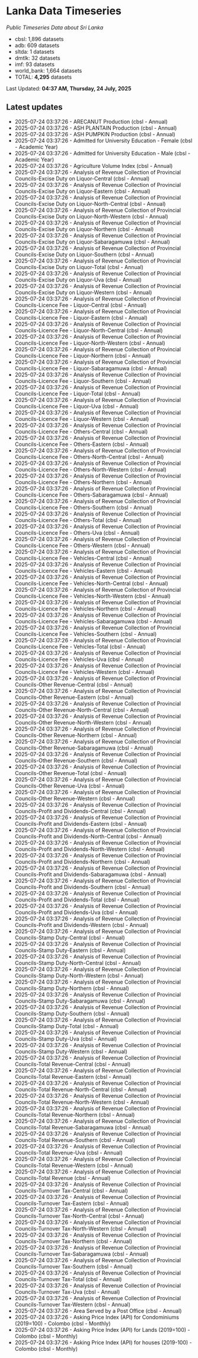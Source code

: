 # Lanka Data Timeseries
*Public Timeseries Data about Sri Lanka*

* cbsl: 1,896 datasets
* adb: 609 datasets
* sltda: 1 datasets
* dmtlk: 32 datasets
* imf: 93 datasets
* world_bank: 1,664 datasets
* TOTAL: **4,295** datasets

Last Updated: **04:37 AM, Thursday, 24 July, 2025**

## Latest updates

* 2025-07-24 03:37:26 - ARECANUT Production (cbsl - Annual)
* 2025-07-24 03:37:26 - ASH PLANTAIN Production (cbsl - Annual)
* 2025-07-24 03:37:26 - ASH PUMPKIN Production (cbsl - Annual)
* 2025-07-24 03:37:26 - Admitted for University Education - Female (cbsl - Academic Year)
* 2025-07-24 03:37:26 - Admitted for University Education - Male (cbsl - Academic Year)
* 2025-07-24 03:37:26 - Agriculture Volume Index (cbsl - Annual)
* 2025-07-24 03:37:26 - Analysis of Revenue Collection of Provincial Councils-Excise Duty on Liquor-Central (cbsl - Annual)
* 2025-07-24 03:37:26 - Analysis of Revenue Collection of Provincial Councils-Excise Duty on Liquor-Eastern (cbsl - Annual)
* 2025-07-24 03:37:26 - Analysis of Revenue Collection of Provincial Councils-Excise Duty on Liquor-North-Central (cbsl - Annual)
* 2025-07-24 03:37:26 - Analysis of Revenue Collection of Provincial Councils-Excise Duty on Liquor-North-Western (cbsl - Annual)
* 2025-07-24 03:37:26 - Analysis of Revenue Collection of Provincial Councils-Excise Duty on Liquor-Northern (cbsl - Annual)
* 2025-07-24 03:37:26 - Analysis of Revenue Collection of Provincial Councils-Excise Duty on Liquor-Sabaragamuwa (cbsl - Annual)
* 2025-07-24 03:37:26 - Analysis of Revenue Collection of Provincial Councils-Excise Duty on Liquor-Southern (cbsl - Annual)
* 2025-07-24 03:37:26 - Analysis of Revenue Collection of Provincial Councils-Excise Duty on Liquor-Total (cbsl - Annual)
* 2025-07-24 03:37:26 - Analysis of Revenue Collection of Provincial Councils-Excise Duty on Liquor-Uva (cbsl - Annual)
* 2025-07-24 03:37:26 - Analysis of Revenue Collection of Provincial Councils-Excise Duty on Liquor-Western (cbsl - Annual)
* 2025-07-24 03:37:26 - Analysis of Revenue Collection of Provincial Councils-Licence Fee - Liquor-Central (cbsl - Annual)
* 2025-07-24 03:37:26 - Analysis of Revenue Collection of Provincial Councils-Licence Fee - Liquor-Eastern (cbsl - Annual)
* 2025-07-24 03:37:26 - Analysis of Revenue Collection of Provincial Councils-Licence Fee - Liquor-North-Central (cbsl - Annual)
* 2025-07-24 03:37:26 - Analysis of Revenue Collection of Provincial Councils-Licence Fee - Liquor-North-Western (cbsl - Annual)
* 2025-07-24 03:37:26 - Analysis of Revenue Collection of Provincial Councils-Licence Fee - Liquor-Northern (cbsl - Annual)
* 2025-07-24 03:37:26 - Analysis of Revenue Collection of Provincial Councils-Licence Fee - Liquor-Sabaragamuwa (cbsl - Annual)
* 2025-07-24 03:37:26 - Analysis of Revenue Collection of Provincial Councils-Licence Fee - Liquor-Southern (cbsl - Annual)
* 2025-07-24 03:37:26 - Analysis of Revenue Collection of Provincial Councils-Licence Fee - Liquor-Total (cbsl - Annual)
* 2025-07-24 03:37:26 - Analysis of Revenue Collection of Provincial Councils-Licence Fee - Liquor-Uva (cbsl - Annual)
* 2025-07-24 03:37:26 - Analysis of Revenue Collection of Provincial Councils-Licence Fee - Liquor-Western (cbsl - Annual)
* 2025-07-24 03:37:26 - Analysis of Revenue Collection of Provincial Councils-Licence Fee - Others-Central (cbsl - Annual)
* 2025-07-24 03:37:26 - Analysis of Revenue Collection of Provincial Councils-Licence Fee - Others-Eastern (cbsl - Annual)
* 2025-07-24 03:37:26 - Analysis of Revenue Collection of Provincial Councils-Licence Fee - Others-North-Central (cbsl - Annual)
* 2025-07-24 03:37:26 - Analysis of Revenue Collection of Provincial Councils-Licence Fee - Others-North-Western (cbsl - Annual)
* 2025-07-24 03:37:26 - Analysis of Revenue Collection of Provincial Councils-Licence Fee - Others-Northern (cbsl - Annual)
* 2025-07-24 03:37:26 - Analysis of Revenue Collection of Provincial Councils-Licence Fee - Others-Sabaragamuwa (cbsl - Annual)
* 2025-07-24 03:37:26 - Analysis of Revenue Collection of Provincial Councils-Licence Fee - Others-Southern (cbsl - Annual)
* 2025-07-24 03:37:26 - Analysis of Revenue Collection of Provincial Councils-Licence Fee - Others-Total (cbsl - Annual)
* 2025-07-24 03:37:26 - Analysis of Revenue Collection of Provincial Councils-Licence Fee - Others-Uva (cbsl - Annual)
* 2025-07-24 03:37:26 - Analysis of Revenue Collection of Provincial Councils-Licence Fee - Others-Western (cbsl - Annual)
* 2025-07-24 03:37:26 - Analysis of Revenue Collection of Provincial Councils-Licence Fee - Vehicles-Central (cbsl - Annual)
* 2025-07-24 03:37:26 - Analysis of Revenue Collection of Provincial Councils-Licence Fee - Vehicles-Eastern (cbsl - Annual)
* 2025-07-24 03:37:26 - Analysis of Revenue Collection of Provincial Councils-Licence Fee - Vehicles-North-Central (cbsl - Annual)
* 2025-07-24 03:37:26 - Analysis of Revenue Collection of Provincial Councils-Licence Fee - Vehicles-North-Western (cbsl - Annual)
* 2025-07-24 03:37:26 - Analysis of Revenue Collection of Provincial Councils-Licence Fee - Vehicles-Northern (cbsl - Annual)
* 2025-07-24 03:37:26 - Analysis of Revenue Collection of Provincial Councils-Licence Fee - Vehicles-Sabaragamuwa (cbsl - Annual)
* 2025-07-24 03:37:26 - Analysis of Revenue Collection of Provincial Councils-Licence Fee - Vehicles-Southern (cbsl - Annual)
* 2025-07-24 03:37:26 - Analysis of Revenue Collection of Provincial Councils-Licence Fee - Vehicles-Total (cbsl - Annual)
* 2025-07-24 03:37:26 - Analysis of Revenue Collection of Provincial Councils-Licence Fee - Vehicles-Uva (cbsl - Annual)
* 2025-07-24 03:37:26 - Analysis of Revenue Collection of Provincial Councils-Licence Fee - Vehicles-Western (cbsl - Annual)
* 2025-07-24 03:37:26 - Analysis of Revenue Collection of Provincial Councils-Other Revenue-Central (cbsl - Annual)
* 2025-07-24 03:37:26 - Analysis of Revenue Collection of Provincial Councils-Other Revenue-Eastern (cbsl - Annual)
* 2025-07-24 03:37:26 - Analysis of Revenue Collection of Provincial Councils-Other Revenue-North-Central (cbsl - Annual)
* 2025-07-24 03:37:26 - Analysis of Revenue Collection of Provincial Councils-Other Revenue-North-Western (cbsl - Annual)
* 2025-07-24 03:37:26 - Analysis of Revenue Collection of Provincial Councils-Other Revenue-Northern (cbsl - Annual)
* 2025-07-24 03:37:26 - Analysis of Revenue Collection of Provincial Councils-Other Revenue-Sabaragamuwa (cbsl - Annual)
* 2025-07-24 03:37:26 - Analysis of Revenue Collection of Provincial Councils-Other Revenue-Southern (cbsl - Annual)
* 2025-07-24 03:37:26 - Analysis of Revenue Collection of Provincial Councils-Other Revenue-Total (cbsl - Annual)
* 2025-07-24 03:37:26 - Analysis of Revenue Collection of Provincial Councils-Other Revenue-Uva (cbsl - Annual)
* 2025-07-24 03:37:26 - Analysis of Revenue Collection of Provincial Councils-Other Revenue-Western (cbsl - Annual)
* 2025-07-24 03:37:26 - Analysis of Revenue Collection of Provincial Councils-Profit and Dividends-Central (cbsl - Annual)
* 2025-07-24 03:37:26 - Analysis of Revenue Collection of Provincial Councils-Profit and Dividends-Eastern (cbsl - Annual)
* 2025-07-24 03:37:26 - Analysis of Revenue Collection of Provincial Councils-Profit and Dividends-North-Central (cbsl - Annual)
* 2025-07-24 03:37:26 - Analysis of Revenue Collection of Provincial Councils-Profit and Dividends-North-Western (cbsl - Annual)
* 2025-07-24 03:37:26 - Analysis of Revenue Collection of Provincial Councils-Profit and Dividends-Northern (cbsl - Annual)
* 2025-07-24 03:37:26 - Analysis of Revenue Collection of Provincial Councils-Profit and Dividends-Sabaragamuwa (cbsl - Annual)
* 2025-07-24 03:37:26 - Analysis of Revenue Collection of Provincial Councils-Profit and Dividends-Southern (cbsl - Annual)
* 2025-07-24 03:37:26 - Analysis of Revenue Collection of Provincial Councils-Profit and Dividends-Total (cbsl - Annual)
* 2025-07-24 03:37:26 - Analysis of Revenue Collection of Provincial Councils-Profit and Dividends-Uva (cbsl - Annual)
* 2025-07-24 03:37:26 - Analysis of Revenue Collection of Provincial Councils-Profit and Dividends-Western (cbsl - Annual)
* 2025-07-24 03:37:26 - Analysis of Revenue Collection of Provincial Councils-Stamp Duty-Central (cbsl - Annual)
* 2025-07-24 03:37:26 - Analysis of Revenue Collection of Provincial Councils-Stamp Duty-Eastern (cbsl - Annual)
* 2025-07-24 03:37:26 - Analysis of Revenue Collection of Provincial Councils-Stamp Duty-North-Central (cbsl - Annual)
* 2025-07-24 03:37:26 - Analysis of Revenue Collection of Provincial Councils-Stamp Duty-North-Western (cbsl - Annual)
* 2025-07-24 03:37:26 - Analysis of Revenue Collection of Provincial Councils-Stamp Duty-Northern (cbsl - Annual)
* 2025-07-24 03:37:26 - Analysis of Revenue Collection of Provincial Councils-Stamp Duty-Sabaragamuwa (cbsl - Annual)
* 2025-07-24 03:37:26 - Analysis of Revenue Collection of Provincial Councils-Stamp Duty-Southern (cbsl - Annual)
* 2025-07-24 03:37:26 - Analysis of Revenue Collection of Provincial Councils-Stamp Duty-Total (cbsl - Annual)
* 2025-07-24 03:37:26 - Analysis of Revenue Collection of Provincial Councils-Stamp Duty-Uva (cbsl - Annual)
* 2025-07-24 03:37:26 - Analysis of Revenue Collection of Provincial Councils-Stamp Duty-Western (cbsl - Annual)
* 2025-07-24 03:37:26 - Analysis of Revenue Collection of Provincial Councils-Total Revenue-Central (cbsl - Annual)
* 2025-07-24 03:37:26 - Analysis of Revenue Collection of Provincial Councils-Total Revenue-Eastern (cbsl - Annual)
* 2025-07-24 03:37:26 - Analysis of Revenue Collection of Provincial Councils-Total Revenue-North-Central (cbsl - Annual)
* 2025-07-24 03:37:26 - Analysis of Revenue Collection of Provincial Councils-Total Revenue-North-Western (cbsl - Annual)
* 2025-07-24 03:37:26 - Analysis of Revenue Collection of Provincial Councils-Total Revenue-Northern (cbsl - Annual)
* 2025-07-24 03:37:26 - Analysis of Revenue Collection of Provincial Councils-Total Revenue-Sabaragamuwa (cbsl - Annual)
* 2025-07-24 03:37:26 - Analysis of Revenue Collection of Provincial Councils-Total Revenue-Southern (cbsl - Annual)
* 2025-07-24 03:37:26 - Analysis of Revenue Collection of Provincial Councils-Total Revenue-Uva (cbsl - Annual)
* 2025-07-24 03:37:26 - Analysis of Revenue Collection of Provincial Councils-Total Revenue-Western (cbsl - Annual)
* 2025-07-24 03:37:26 - Analysis of Revenue Collection of Provincial Councils-Total Revenue (cbsl - Annual)
* 2025-07-24 03:37:26 - Analysis of Revenue Collection of Provincial Councils-Turnover Tax-Central (cbsl - Annual)
* 2025-07-24 03:37:26 - Analysis of Revenue Collection of Provincial Councils-Turnover Tax-Eastern (cbsl - Annual)
* 2025-07-24 03:37:26 - Analysis of Revenue Collection of Provincial Councils-Turnover Tax-North-Central (cbsl - Annual)
* 2025-07-24 03:37:26 - Analysis of Revenue Collection of Provincial Councils-Turnover Tax-North-Western (cbsl - Annual)
* 2025-07-24 03:37:26 - Analysis of Revenue Collection of Provincial Councils-Turnover Tax-Northern (cbsl - Annual)
* 2025-07-24 03:37:26 - Analysis of Revenue Collection of Provincial Councils-Turnover Tax-Sabaragamuwa (cbsl - Annual)
* 2025-07-24 03:37:26 - Analysis of Revenue Collection of Provincial Councils-Turnover Tax-Southern (cbsl - Annual)
* 2025-07-24 03:37:26 - Analysis of Revenue Collection of Provincial Councils-Turnover Tax-Total (cbsl - Annual)
* 2025-07-24 03:37:26 - Analysis of Revenue Collection of Provincial Councils-Turnover Tax-Uva (cbsl - Annual)
* 2025-07-24 03:37:26 - Analysis of Revenue Collection of Provincial Councils-Turnover Tax-Western (cbsl - Annual)
* 2025-07-24 03:37:26 - Area Served by a Post Office (cbsl - Annual)
* 2025-07-24 03:37:26 - Asking Price Index (API) for Condominiums (2019=100) - Colombo (cbsl - Monthly)
* 2025-07-24 03:37:26 - Asking Price Index (API) for Lands (2019=100) - Colombo (cbsl - Monthly)
* 2025-07-24 03:37:26 - Asking Price Index (API) for houses (2019-100) - Colombo (cbsl - Monthly)